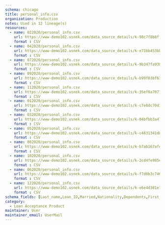 ```yaml
---
schema: chicago
title: personal_info.csv
organization: Production
notes: Used in 12 lineage(s)
resources:
  - name: 022020/personal_info.csv 
    url: https://www-demo102.usnek.com/data_source_details/k-98c7f8b8ff15d7bf2ce3d0afa7a893386f74a680426067ccf7d605e48212a35f 
    format : CSV
  - name: 042020/personal_info.csv 
    url: https://www-demo102.usnek.com/data_source_details/k-e71bb453bb1378383745eebf538c7d05caeb490e45165a0d1578acfec6b9c221 
    format : CSV
  - name: 072020/personal_info.csv 
    url: https://www-demo102.usnek.com/data_source_details/k-9b347fa930ea63ee0a02b47997b388a860be4d09248365d43cc8fdeea6a85b85 
    format : CSV
  - name: 092020/personal_info.csv 
    url: https://www-demo102.usnek.com/data_source_details/k-b99f03bf630685a7b4bee768d6520ebc7c3980145a7e6ea2cde1c603fa552857 
    format : CSV
  - name: 112020/personal_info.csv 
    url: https://www-demo102.usnek.com/data_source_details/k-35ef8a7077f0e683e0280d9f3b0358e0374d745a1b1174544a5c416ae43653cb 
    format : CSV
  - name: 012020/personal_info.csv 
    url: https://www-demo102.usnek.com/data_source_details/k-c7e8dc70d3aa3b4262306024be1e6ee1b2f73d0f68ade9a449a3aefcf81a40a0 
    format : CSV
  - name: 032020/personal_info.csv 
    url: https://www-demo102.usnek.com/data_source_details/k-04bfbb3a472d47bb5fb9293f4f9e52a15eb2ae7594805bcafe93fe24ae1d63bf 
    format : CSV
  - name: 052020/personal_info.csv 
    url: https://www-demo102.usnek.com/data_source_details/k-c4831341d8c79bb0977f0898d2a783ad0865eb9b8eefce12ba815aa52f26923d 
    format : CSV
  - name: 082020/personal_info.csv 
    url: https://www-demo102.usnek.com/data_source_details/k-b7ab167afe910412c99fea8d8379b937e630e258aa6aa3179d38d73d5a223c5f 
    format : CSV
  - name: 102020/personal_info.csv 
    url: https://www-demo102.usnek.com/data_source_details/k-2cd4fe985e5f93e4650ae6a5c5556d4e25ec33a88ce71b84a3385c37f019fdae 
    format : CSV
  - name: 062020/personal_info.csv 
    url: https://www-demo102.usnek.com/data_source_details/k-f7d6b3c7468684243b7b34755b84e13f5349aaa96e9f2ff2ecdf28fc7e9c074a 
    format : CSV
  - name: 122020/personal_info.csv 
    url: https://www-demo102.usnek.com/data_source_details/k-e6e4d381e7a59f3221ae7a1d044aa1b8115caaa0b1ea4d5412d4a32177a948bb 
    format : CSV
schema_fields: [Last_name,Loan_ID,Married,Nationality,Dependents,First_name,Property_Area,Education,Gender]
category:
  - Loan Acceptance Product
maintainer: User
maintainer_email: UserMail
---
```

